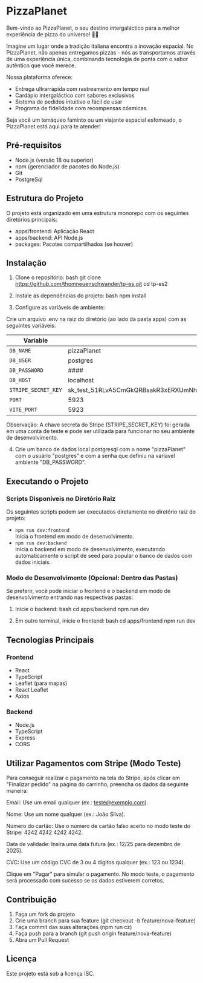 # PizzaPlanet

Bem-vindo ao PizzaPlanet, o seu destino intergaláctico para a melhor experiência de pizza do universo! 🚀🍕

Imagine um lugar onde a tradição italiana encontra a inovação espacial. No PizzaPlanet, não apenas entregamos pizzas - nós as transportamos através de uma experiência única, combinando tecnologia de ponta com o sabor autêntico que você merece.

Nossa plataforma oferece:
- Entrega ultrarrápida com rastreamento em tempo real
- Cardápio intergaláctico com sabores exclusivos
- Sistema de pedidos intuitivo e fácil de usar
- Programa de fidelidade com recompensas cósmicas

Seja você um terráqueo faminto ou um viajante espacial esfomeado, o PizzaPlanet está aqui para te atender!

## Pré-requisitos

- Node.js (versão 18 ou superior)
- npm (gerenciador de pacotes do Node.js)
- Git
- PostgreSql

## Estrutura do Projeto

O projeto está organizado em uma estrutura monorepo com os seguintes diretórios principais:

- apps/frontend: Aplicação React
- apps/backend: API Node.js
- packages: Pacotes compartilhados (se houver)

## Instalação

1. Clone o repositório:
bash
git clone https://github.com/thomneuenschwander/tp-es.git
cd tp-es2


2. Instale as dependências do projeto:
bash
npm install


3. Configure as variáveis de ambiente:

Crie um arquivo .env na raiz do diretório (ao lado da pasta apps) com as seguintes variáveis:

| Variable            | Value                                                                 |
|---------------------|-----------------------------------------------------------------------|
| `DB_NAME`           | pizzaPlanet                                                           |
| `DB_USER`           | postgres                                                              |
| `DB_PASSWORD`       | ####                                                                  |
| `DB_HOST`           | localhost                                                             |
| `STRIPE_SECRET_KEY` | sk_test_51RLvA5CmGkQRBsakR3xERXUmNhsQh2cmFKRIUpHFGRDoq7L7W1as2M7IQUX0RtbVuafKjnLIrjnDiXjBDurrv5ek00KCMOqNb3 |
| `PORT`              | 5923                                                                  |
| `VITE_PORT`         | 5923                                                                  |

Observação: A chave secreta do Stripe (STRIPE_SECRET_KEY) foi gerada em uma conta de teste e pode ser utilizada para funcionar no seu ambiente de desenvolvimento.

4. Crie um banco de dados local postgresql com o nome "pizzaPlanet" com o usuário "postgres" e com a senha que definiu na variavel ambiente "DB_PASSWORD".

## Executando o Projeto

### Scripts Disponíveis no Diretório Raiz
Os seguintes scripts podem ser executados diretamente no diretório raiz do projeto:

- `npm run dev:frontend`  
  Inicia o frontend em modo de desenvolvimento.  
- `npm run dev:backend`  
  Inicia o backend em modo de desenvolvimento, executando automaticamente o script de seed para popular o banco de dados com dados iniciais.

### Modo de Desenvolvimento (Opcional: Dentro das Pastas)
Se preferir, você pode iniciar o frontend e o backend em modo de desenvolvimento entrando nas respectivas pastas:

1. Inicie o backend:
bash
cd apps/backend
npm run dev


2. Em outro terminal, inicie o frontend:
bash
cd apps/frontend
npm run dev


## Tecnologias Principais

### Frontend
- React
- TypeScript
- Leaflet (para mapas)
- React Leaflet
- Axios

### Backend
- Node.js
- TypeScript
- Express
- CORS

## Utilizar Pagamentos com Stripe (Modo Teste)
Para conseguir realizar o pagamento na tela do Stripe, após clicar em "Finalizar pedido" na página do carrinho, preencha os dados da seguinte maneira:

Email: Use um email qualquer (ex.: teste@exemplo.com).

Nome: Use um nome qualquer (ex.: João Silva).

Número do cartão: Use o número de cartão falso aceito no modo teste do Stripe: 4242 4242 4242 4242.

Data de validade: Insira uma data futura (ex.: 12/25 para dezembro de 2025).

CVC: Use um código CVC de 3 ou 4 dígitos qualquer (ex.: 123 ou 1234).

Clique em "Pagar" para simular o pagamento. No modo teste, o pagamento será processado com sucesso se os dados estiverem corretos.

## Contribuição

1. Faça um fork do projeto
2. Crie uma branch para sua feature (git checkout -b feature/nova-feature)
3. Faça commit das suas alterações (npm run cz)
4. Faça push para a branch (git push origin feature/nova-feature)
5. Abra um Pull Request

## Licença

Este projeto está sob a licença ISC.
